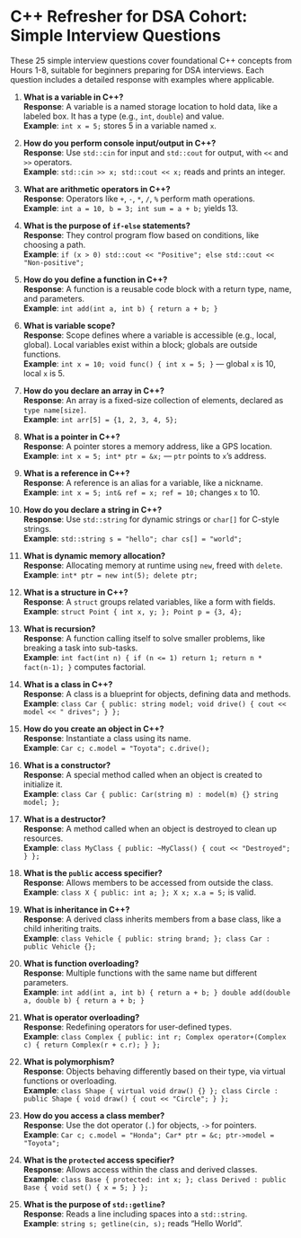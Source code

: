 # C++ Refresher for DSA Cohort: Simple Interview Questions

These 25 simple interview questions cover foundational C++ concepts from Hours 1-8, suitable for beginners preparing for DSA interviews. Each question includes a detailed response with examples where applicable.

1. **What is a variable in C++?**  
   **Response**: A variable is a named storage location to hold data, like a labeled box. It has a type (e.g., `int`, `double`) and value.  
   **Example**: `int x = 5;` stores 5 in a variable named `x`.

2. **How do you perform console input/output in C++?**  
   **Response**: Use `std::cin` for input and `std::cout` for output, with `<<` and `>>` operators.  
   **Example**: `std::cin >> x; std::cout << x;` reads and prints an integer.

3. **What are arithmetic operators in C++?**  
   **Response**: Operators like `+`, `-`, `*`, `/`, `%` perform math operations.  
   **Example**: `int a = 10, b = 3; int sum = a + b;` yields 13.

4. **What is the purpose of `if-else` statements?**  
   **Response**: They control program flow based on conditions, like choosing a path.  
   **Example**: `if (x > 0) std::cout << "Positive"; else std::cout << "Non-positive";`

5. **How do you define a function in C++?**  
   **Response**: A function is a reusable code block with a return type, name, and parameters.  
   **Example**: `int add(int a, int b) { return a + b; }`

6. **What is variable scope?**  
   **Response**: Scope defines where a variable is accessible (e.g., local, global). Local variables exist within a block; globals are outside functions.  
   **Example**: `int x = 10; void func() { int x = 5; }` — global `x` is 10, local `x` is 5.

7. **How do you declare an array in C++?**  
   **Response**: An array is a fixed-size collection of elements, declared as `type name[size]`.  
   **Example**: `int arr[5] = {1, 2, 3, 4, 5};`

8. **What is a pointer in C++?**  
   **Response**: A pointer stores a memory address, like a GPS location.  
   **Example**: `int x = 5; int* ptr = &x;` — `ptr` points to `x`’s address.

9. **What is a reference in C++?**  
   **Response**: A reference is an alias for a variable, like a nickname.  
   **Example**: `int x = 5; int& ref = x; ref = 10;` changes `x` to 10.

10. **How do you declare a string in C++?**  
    **Response**: Use `std::string` for dynamic strings or `char[]` for C-style strings.  
    **Example**: `std::string s = "hello"; char cs[] = "world";`

11. **What is dynamic memory allocation?**  
    **Response**: Allocating memory at runtime using `new`, freed with `delete`.  
    **Example**: `int* ptr = new int(5); delete ptr;`

12. **What is a structure in C++?**  
    **Response**: A `struct` groups related variables, like a form with fields.  
    **Example**: `struct Point { int x, y; }; Point p = {3, 4};`

13. **What is recursion?**  
    **Response**: A function calling itself to solve smaller problems, like breaking a task into sub-tasks.  
    **Example**: `int fact(int n) { if (n <= 1) return 1; return n * fact(n-1); }` computes factorial.

14. **What is a class in C++?**  
    **Response**: A class is a blueprint for objects, defining data and methods.  
    **Example**: `class Car { public: string model; void drive() { cout << model << " drives"; } };`

15. **How do you create an object in C++?**  
    **Response**: Instantiate a class using its name.  
    **Example**: `Car c; c.model = "Toyota"; c.drive();`

16. **What is a constructor?**  
    **Response**: A special method called when an object is created to initialize it.  
    **Example**: `class Car { public: Car(string m) : model(m) {} string model; };`

17. **What is a destructor?**  
    **Response**: A method called when an object is destroyed to clean up resources.  
    **Example**: `class MyClass { public: ~MyClass() { cout << "Destroyed"; } };`

18. **What is the `public` access specifier?**  
    **Response**: Allows members to be accessed from outside the class.  
    **Example**: `class X { public: int a; }; X x; x.a = 5;` is valid.

19. **What is inheritance in C++?**  
    **Response**: A derived class inherits members from a base class, like a child inheriting traits.  
    **Example**: `class Vehicle { public: string brand; }; class Car : public Vehicle {};`

20. **What is function overloading?**  
    **Response**: Multiple functions with the same name but different parameters.  
    **Example**: `int add(int a, int b) { return a + b; } double add(double a, double b) { return a + b; }`

21. **What is operator overloading?**  
    **Response**: Redefining operators for user-defined types.  
    **Example**: `class Complex { public: int r; Complex operator+(Complex c) { return Complex(r + c.r); } };`

22. **What is polymorphism?**  
    **Response**: Objects behaving differently based on their type, via virtual functions or overloading.  
    **Example**: `class Shape { virtual void draw() {} }; class Circle : public Shape { void draw() { cout << "Circle"; } };`

23. **How do you access a class member?**  
    **Response**: Use the dot operator (`.`) for objects, `->` for pointers.  
    **Example**: `Car c; c.model = "Honda"; Car* ptr = &c; ptr->model = "Toyota";`

24. **What is the `protected` access specifier?**  
    **Response**: Allows access within the class and derived classes.  
    **Example**: `class Base { protected: int x; }; class Derived : public Base { void set() { x = 5; } };`

25. **What is the purpose of `std::getline`?**  
    **Response**: Reads a line including spaces into a `std::string`.  
    **Example**: `string s; getline(cin, s);` reads “Hello World”.